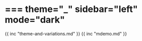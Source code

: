 ===
theme="_"
sidebar="left"
mode="dark"
===


{{ inc "theme-and-variations.md" }}
{{ inc "mdemo.md" }}

